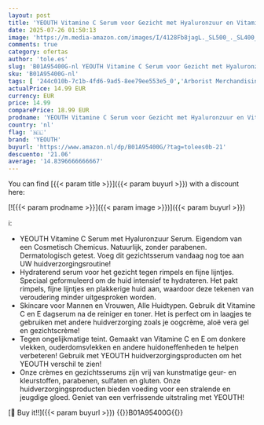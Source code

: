 ```yaml
---
layout: post
title: 'YEOUTH Vitamine C Serum voor Gezicht met Hyaluronzuur en Vitamine E  Gezichtsserum Huidverzorging voor Alle Huidtypes 30ml'
date: 2025-07-26 01:50:13
image: 'https://m.media-amazon.com/images/I/4128Fb8jagL._SL500_._SL400_.jpg'
comments: true
category: ofertas
author: 'tole.es'
slug: 'B01A95400G-nl YEOUTH Vitamine C Serum voor Gezicht met Hyaluronzuur en...'
sku: 'B01A95400G-nl'
tags: [ '244c010b-7c1b-4fd6-9ad5-8ee79ee553e5_0','Arborist Merchandising Root','Beauty','Beauty & persoonlijke verzorging','Gezichtsbehandelingen & maskers','Gezichtsserums','Gezichtsverzorgingsproducten','Huidverzorging','Mannelijke verzorging','Self Service','Special Features Stores','yeouth','🇳🇱', ]
actualPrice: 14.99 EUR
currency: EUR
price: 14.99
comparePrice: 18.99 EUR
prodname: 'YEOUTH Vitamine C Serum voor Gezicht met Hyaluronzuur en Vitamine E  Gezichtsserum Huidverzorging voor Alle Huidtypes 30ml'
country: 'nl'
flag: '🇳🇱'
brand: 'YEOUTH'
buyurl: 'https://www.amazon.nl/dp/B01A95400G/?tag=tolees0b-21'
descuento: '21.06'
average: '14.8396666666667'
---
```


You can find [{{< param title >}}]({{< param buyurl >}}) with a discount here:

[![{{< param prodname >}}]({{< param image >}})]({{< param buyurl >}})

ℹ️:

- YEOUTH Vitamine C Serum met Hyaluronzuur Serum. Eigendom van een Cosmetisch Chemicus. Natuurlijk, zonder parabenen. Dermatologisch getest. Voeg dit gezichtsserum vandaag nog toe aan UW huidverzorgingsroutine!
- Hydraterend serum voor het gezicht tegen rimpels en fijne lijntjes. Speciaal geformuleerd om de huid intensief te hydrateren. Het pakt rimpels, fijne lijntjes en plakkerige huid aan, waardoor deze tekenen van veroudering minder uitgesproken worden.
- Skincare voor Mannen en Vrouwen, Alle Huidtypen. Gebruik dit Vitamine C en E dagserum na de reiniger en toner. Het is perfect om in laagjes te gebruiken met andere huidverzorging zoals je oogcrème, aloë vera gel en gezichtscrème!
- Tegen ongelijkmatige teint. Gemaakt van Vitamine C en E om donkere vlekken, ouderdomsvlekken en andere huidoneffenheden te helpen verbeteren! Gebruik met YEOUTH huidverzorgingsproducten om het YEOUTH verschil te zien!
- Onze crèmes en gezichtsserums zijn vrij van kunstmatige geur- en kleurstoffen, parabenen, sulfaten en gluten. Onze huidverzorgingsproducten bieden voeding voor een stralende en jeugdige gloed. Geniet van een verfrissende uitstraling met YEOUTH!

[🛒 Buy it!!]({{< param buyurl >}})
{{<world>}}B01A95400G{{</world>}}
